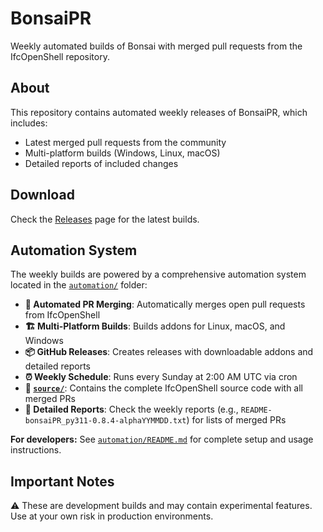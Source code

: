 # BonsaiPR

Weekly automated builds of Bonsai with merged pull requests from the IfcOpenShell repository.

## About

This repository contains automated weekly releases of BonsaiPR, which includes:
- Latest merged pull requests from the community
- Multi-platform builds (Windows, Linux, macOS)
- Detailed reports of included changes

## Download

Check the [Releases](https://github.com/falken10vdl/bonsaiPR/releases) page for the latest builds.

## Automation System

The weekly builds are powered by a comprehensive automation system located in the [`automation/`](./automation/) folder:

- **🤖 Automated PR Merging**: Automatically merges open pull requests from IfcOpenShell
- **🏗️ Multi-Platform Builds**: Builds addons for Linux, macOS, and Windows  
- **📦 GitHub Releases**: Creates releases with downloadable addons and detailed reports
- **⏰ Weekly Schedule**: Runs every Sunday at 2:00 AM UTC via cron
- **📁 [`source/`](./source/)**: Contains the complete IfcOpenShell source code with all merged PRs
- **📝 Detailed Reports**: Check the weekly reports (e.g., `README-bonsaiPR_py311-0.8.4-alphaYYMMDD.txt`) for lists of merged PRs

**For developers:** See [`automation/README.md`](./automation/README.md) for complete setup and usage instructions.

## Important Notes

⚠️ These are development builds and may contain experimental features.
Use at your own risk in production environments.
